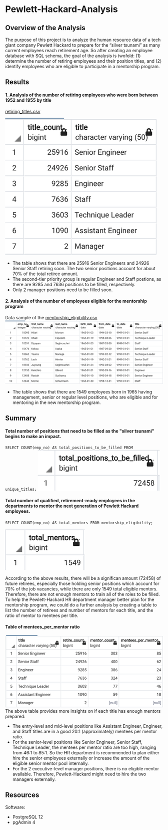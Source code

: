 # Pewlett-Hackard-Analysis

## Overview of the Analysis
The purpose of this project is to analyze the human resource data of a tech giant company Pewlett Hackard to prepare for the “silver tsunami” as many current employees reach retirement age. So after creating an employee database with SQL schema, the goal of the analysis is twofold: (1) determine the number of retiring employees and their position titles, and (2) identify employees who are eligible to participate in a mentorship program. 

## Results
#### 1. Analysis of the number of retiring employees who were born between 1952 and 1955 by title
[retiring_titles.csv](Data/retiring_titles.csv)

![retiring_titles](Data/retiring_titles.png)
* The table shows that there are 25916  Senior Engineers and 24926 Senior Staff retiring soon. The two senior positions account for about 70% of the total retiree amount. 
* The second-tier priority group is regular Engineer and Staff postions, as there are 9285 and 7636 positions to be filled, respectively. 
* Only 2 manager positions need to be filled soon. 

#### 2. Analysis of the number of employees eligible for the mentorship program
Data sample of the [mentorship_eligibility.csv](Data/mentorship_eligibility.csv)
![Data sample](Data/mentorship_eligibility.png) 
* The table shows that there are 1549 employees born in 1965 having management, senior or regular level positions, who are eligible and for mentoring in the new mentorship program.

## Summary
#### Total number of positions that need to be filled as the "silver tsunami" begins to make an impact.

`SELECT COUNT(emp_no) AS total_positions_to_be_filled
FROM unique_titles;`
![positions_to_be_filled](Data/positions_to_be_filled.png)

#### Total number of qualified, retirement-ready employees in the departments to mentor the next generation of Pewlett Hackard employees.

`SELECT COUNT(emp_no) AS total_mentors
FROM mentorship_eligibility;`

![total_mentors](Data/total_mentors.png)

According to the above results, there will be a significan amount (72458) of future retirees, especially those holding senior positions which account for 70% of the job vacancies, while there are only 1549 total eligible mentors. Therefore, there are not enough mentors to train all of the roles to be filled. To help the Pewlett-Hackard HR department manager better plan for the mentorship program, we could do a further analysis by creating a table to list the number of retirees and number of mentors for each title, and the ratio of mentor to mentees per title.  

#### Table of mentees_per_mentor ratio
![mentees_per_mentor](Data/mentees_per_mentor.png)
The above table provides more insights on if each title has enough mentors prepared: 
* The entry-level and mid-level positions like Assistant Engineer, Engineer, and Staff titles are in a good 20:1 (approximately) mentees per mentor ratio. 
* For the senior-level positions like Senior Engineer, Senior Staff, Technique Leader, the mentees per mentor ratio are too high, ranging from 46:1 to 85:1. So the HR department is recommended to plan either hire the senior employees externally or increase the amount of the eligible senior mentor pool internally. 
* For the 2 executive-level manager positions, there is no eligible mentor available. Therefore, Pewlett-Hackard might need to hire the two managers externally. 

## Resources
Software:
* PostgreSQL 12
* pgAdmin 4
 
